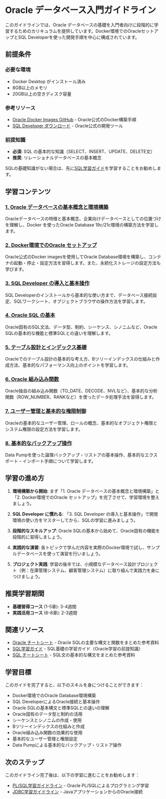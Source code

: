 # Oracle データベース入門ガイドライン

このガイドラインでは、Oracle データベースの基礎を入門者向けに段階的に学習するためのカリキュラムを提供しています。Docker環境でのOracleセットアップとSQL Developerを使った開発手順を中心に構成されています。

## 前提条件

### 必要な環境
- Docker Desktop がインストール済み
- 8GB以上のメモリ
- 20GB以上の空きディスク容量

### 参考リソース
- [Oracle Docker Images GitHub](https://github.com/oracle/docker-images) - Oracle公式のDocker構築手順
- [SQL Developer ダウンロード](https://www.oracle.com/jp/database/sqldeveloper/technologies/download/) - Oracle公式の開発ツール

### 前提知識
- **必須**: SQL の基本的な知識（SELECT、INSERT、UPDATE、DELETE文）
- **推奨**: リレーショナルデータベースの基本概念

SQLの基礎知識がない場合は、先に[SQL学習ガイド](../sql/README.md)を学習することをお勧めします。

## 学習コンテンツ

### [1. Oracle データベースの基本概念と環境構築](https://fcircle-biz.github.io/tech_docs/guide/database/oracle/oracle-learning-material-1.html)
Oracleデータベースの特徴と基本概念、企業向けデータベースとしての位置づけを理解し、Docker を使ったOracle Database 19c/21c環境の構築方法を学習します。

### [2. Docker環境でのOracle セットアップ](https://fcircle-biz.github.io/tech_docs/guide/database/oracle/oracle-learning-material-2.html)
Oracle公式のDocker imagesを使用してOracle Database環境を構築し、コンテナの起動・停止・設定方法を習得します。また、永続化ストレージの設定方法も学びます。

### [3. SQL Developer の導入と基本操作](https://fcircle-biz.github.io/tech_docs/guide/database/oracle/oracle-learning-material-3.html)
SQL Developerのインストールから基本的な使い方まで、データベース接続設定、SQLワークシート、オブジェクトブラウザの操作方法を学習します。

### [4. Oracle SQL の基本](https://fcircle-biz.github.io/tech_docs/guide/database/oracle/oracle-learning-material-4.html)
Oracle固有のSQL文法、データ型、制約、シーケンス、シノニムなど、Oracle SQLの基本的な機能と標準SQLとの違いを理解します。

### [5. テーブル設計とインデックス基礎](https://fcircle-biz.github.io/tech_docs/guide/database/oracle/oracle-learning-material-5.html)
Oracleでのテーブル設計の基本的な考え方、Bツリーインデックスの仕組みと作成方法、基本的なパフォーマンス向上のポイントを学習します。

### [6. Oracle 組み込み関数](https://fcircle-biz.github.io/tech_docs/guide/database/oracle/oracle-learning-material-6.html)
Oracle独自の組み込み関数（TO_DATE、DECODE、NVLなど）、基本的な分析関数（ROW_NUMBER、RANKなど）を使ったデータ処理手法を習得します。

### [7. ユーザー管理と基本的な権限制御](https://fcircle-biz.github.io/tech_docs/guide/database/oracle/oracle-learning-material-7.html)
Oracleの基本的なユーザー管理、ロールの概念、基本的なオブジェクト権限とシステム権限の設定方法を学習します。

### [8. 基本的なバックアップ操作](https://fcircle-biz.github.io/tech_docs/guide/database/oracle/oracle-learning-material-8.html)
Data Pumpを使った論理バックアップ・リストアの基本操作、基本的なエクスポート・インポート手順について学習します。

## 学習の進め方

1. **環境構築から開始**: まず「1. Oracle データベースの基本概念と環境構築」と「2. Docker環境でのOracle セットアップ」を完了させて、学習環境を整えましょう。

2. **SQL Developer に慣れる**: 「3. SQL Developer の導入と基本操作」で開発環境の使い方をマスターしてから、SQLの学習に進みましょう。

3. **段階的なスキルアップ**: Oracle SQLの基本から始めて、Oracle固有の機能を段階的に習得しましょう。

4. **実践的な演習**: 各トピックで学んだ内容を実際のDocker環境で試し、サンプルデータベースを使って演習を行いましょう。

5. **プロジェクト実践**: 学習の後半では、小規模なデータベース設計プロジェクト（例：在庫管理システム、顧客管理システム）に取り組んで実践力を身につけましょう。

## 推奨学習期間

- **基礎習得コース** (1-5章): 3-4週間
- **実践活用コース** (6-8章): 2-3週間

## 関連リソース

- [Oracle チートシート](https://fcircle-biz.github.io/tech_docs/cheatsheet/databases/oracle-cheatsheet.html) - Oracle SQLの主要な構文と関数をまとめた参考資料
- [SQL学習ガイド](../sql/README.md) - SQL基礎の学習ガイド（Oracle学習の前提知識）
- [SQL チートシート](https://fcircle-biz.github.io/tech_docs/cheatsheet/databases/sql-cheatsheet.html) - SQL文の基本的な構文をまとめた参考資料

## 学習目標

このガイドを完了すると、以下のスキルを身につけることができます：

- Docker環境でのOracle Database環境構築
- SQL DeveloperによるOracle接続と基本操作
- Oracle SQLの基本構文と標準SQLとの違いの理解
- Oracle固有のデータ型と制約の活用
- シーケンスとシノニムの作成・使用
- Bツリーインデックスの仕組みと作成
- Oracle組み込み関数の効果的な使用
- 基本的なユーザー管理と権限設定
- Data Pumpによる基本的なバックアップ・リストア操作

## 次のステップ

このガイドライン完了後は、以下の学習に進むことをお勧めします：

- [PL/SQL学習ガイドライン](../plsql/README.md) - Oracle PL/SQLによるプログラミング学習
- [JDBC学習ガイドライン](../../java-ecosystem/jdbc/README.md) - JavaアプリケーションからのOracle接続